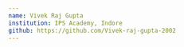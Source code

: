 ```yaml
---
name: Vivek Raj Gupta
institution: IPS Academy, Indore
github: https://github.com/Vivek-raj-gupta-2002
---
```

